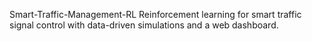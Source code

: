 Smart-Traffic-Management-RL
Reinforcement learning for smart traffic signal control with data-driven simulations and a web dashboard.

